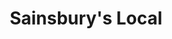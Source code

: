 ---
title: "Sainsbury's Local"
url: /doncaster/sainsburys-local-sandringham-road/
shop: convenience
---